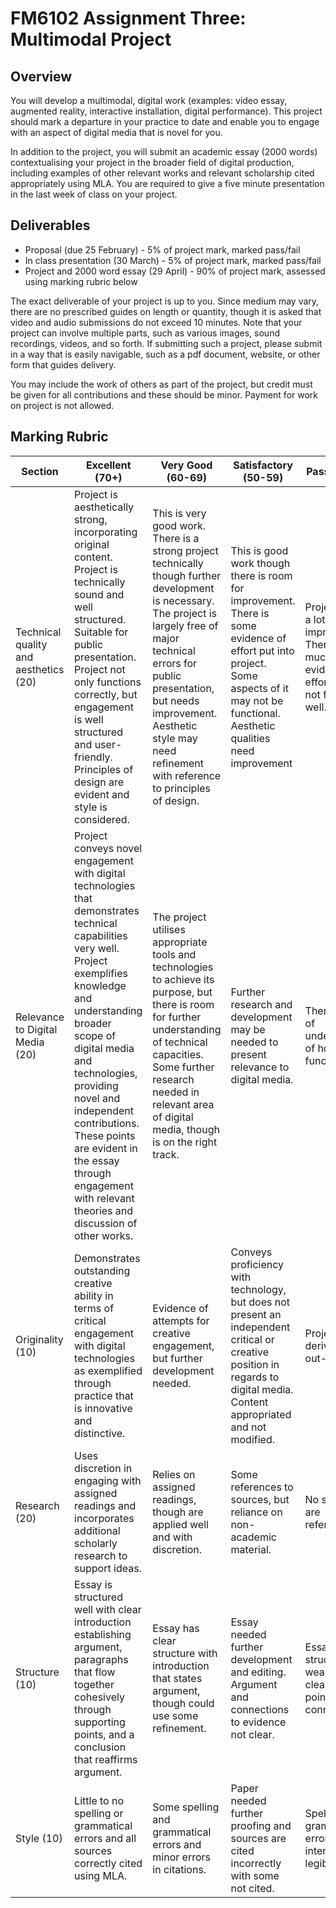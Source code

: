
# FM6102 Assignment Three: Multimodal Project

## Overview

You will develop a multimodal, digital work (examples: video essay, augmented reality, interactive installation, digital performance). This project should mark a departure in your practice to date and enable you to engage with an aspect of digital media that is novel for you. 

In addition to the project, you will submit an academic essay (2000 words) contextualising your project in the broader field of digital production, including examples of other relevant works and relevant scholarship cited appropriately using MLA. You are required to give a five minute presentation in the last week of class on your project.

## Deliverables

- Proposal (due 25 February) - 5% of project mark, marked pass/fail
- In class presentation (30 March) - 5% of project mark, marked pass/fail
- Project and 2000 word essay (29 April) - 90% of project mark, assessed using marking rubric below

The exact deliverable of your project is up to you. Since medium may vary, there are no prescribed guides on length or quantity, though it is asked that video and audio submissions do not exceed 10 minutes.
Note that your project can involve multiple parts, such as various images, sound recordings, videos, and so forth. If submitting such a project, please submit in a way that is easily navigable, such as a pdf document, website, or other form that guides delivery.

You may include the work of others as part of the project, but credit must be given for all contributions and these should be minor. Payment for work on project is not allowed.

## Marking Rubric

Section | Excellent (70+) | Very Good (60-69) | Satisfactory (50-59) | Pass (40-49)
---|---|---|---|---
Technical quality and aesthetics (20) | Project is aesthetically strong, incorporating original content. Project is technically sound and well structured. Suitable for public presentation. Project not only functions correctly, but engagement is well structured and user-friendly. Principles of design are evident and style is considered. | This is very good work. There is a strong project technically though further development is necessary. The project is largely free of major technical errors for public presentation, but needs improvement. Aesthetic style may need refinement with reference to principles of design. | This is good work though there is room for improvement. There is some evidence of effort put into project. Some aspects of it may not be functional. Aesthetic qualities need improvement | Project needs a lot of improving. There is not much evidence of effort. Does not function well.
Relevance to Digital Media (20) | Project conveys novel engagement with digital technologies that demonstrates technical capabilities very well. Project exemplifies knowledge and understanding broader scope of digital media and technologies, providing novel and independent contributions. These points are evident in the essay through engagement with relevant theories and discussion of other works. | The project utilises appropriate tools and technologies to achieve its purpose, but there is room for further understanding of technical capacities. Some further research needed in relevant area of digital media, though is on the right track. | Further research and development may be needed to present relevance to digital media.| There is lack of understanding of how media functions. | Relevance to digital media not present or unclear.
Originality (10) | Demonstrates outstanding creative ability in terms of critical engagement with digital technologies as exemplified through practice that is innovative and distinctive. | Evidence of attempts for creative engagement, but further development needed. | Conveys proficiency with technology, but does not present an independent critical or creative position in regards to digital media. Content appropriated and not modified. | Project derivative or out-of-date.
Research (20) | Uses discretion in engaging with assigned readings and incorporates additional scholarly research to support ideas. | Relies on assigned readings, though are applied well and with discretion. | Some references to sources, but reliance on non-academic material. | No sources are referenced.
Structure (10) | Essay is structured well with clear introduction establishing argument, paragraphs that flow together cohesively through supporting points, and a conclusion that reaffirms argument. | Essay has clear structure with introduction that states argument, though could use some refinement. | Essay needed further development and editing. Argument and connections to evidence not clear. | Essay structure weak; not clear how points connect
Style (10) | Little to no spelling or grammatical errors and all sources correctly cited using MLA. | Some spelling and grammatical errors and minor errors in citations. | Paper needed further proofing and sources are cited incorrectly with some not cited. | Spelling and grammatical errors interfere with legibility.